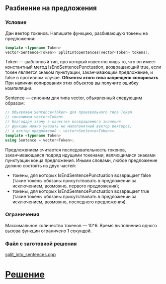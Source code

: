 ## Разбиение на предложения ##

### Условие ###

Дан вектор токенов. Напишите функцию, разбивающую токены на предложения:

```cpp
template <typename Token>
vector<Sentence<Token>> SplitIntoSentences(vector<Token> tokens);
```

Token — шаблонный тип, про который известно лишь то, что он имеет константный метод IsEndSentencePunctuation, возвращающий true, если токен является знаком пунктуации, заканчивающим предложение, и false в противном случае. **Объекты этого типа запрещено копировать**. При наличии копирования этих объектов вы получите ошибку компиляции.

Sentence — синоним для типа vector, объявленный следующим образом:

```cpp
// Объявляем Sentence<Token> для произвольного типа Token
// синонимом vector<Token>.
// Благодаря этому в качестве возвращаемого значения
// функции можно указать не малопонятный вектор векторов,
// а вектор предложений — vector<Sentence<Token>>.
template <typename Token>
using Sentence = vector<Token>;
```

Предложением считается последовательность токенов, заканчивающаяся подряд идущими токенами, являющимися знаками пунктуации конца предложения. Иными словами, любое предложение должно состоять из двух частей:

* токены, для которых IsEndSentencePunctuation возвращает false (такие токены обязаны присутствовать в предложении за исключением, возможно, первого предложения);
* токены, для которых IsEndSentencePunctuation возвращает true (такие токены обязаны присутствовать в предложении за исключением, возможно, последнего предложения).

### Ограничения ###

Максимальное количество токенов — 10^6. Время выполнения одного вызова функции ограничено 1 секундой.

### Файл с заготовкой решения ###

[split_into_sentences.cpp](Source/split_into_sentences.cpp)

# [Решение](Solution/split_into_sentences.cpp)
